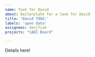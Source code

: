 ```yaml
---
name: Task for David
about: boilerplate for a task for David
title: 'David TODO:'
labels: 'open data'
assignees: davjfish
projects: "CADI Board"

---
```

Details here!